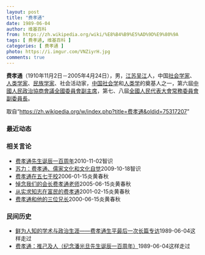 ```yaml
---
layout: post
title: "费孝通"
date: 1989-06-04
author: 维基百科
from: https://zh.wikipedia.org/wiki/%E8%B4%B9%E5%AD%9D%E9%80%9A
tags: [ 费孝通, 维基百科 ]
categories: [ 费孝通 ]
photo: https://i.imgur.com/VNZiyrH.jpg
comments: true
---
```

<div class="mw-parser-output">

<p><b>费孝通</b>（1910年11月2日－2005年4月24日），男，<a href="/wiki/%E6%B1%9F%E8%8B%8F" class="mw-redirect" title="江苏">江苏</a><a href="/wiki/%E5%90%B4%E6%B1%9F%E5%8E%BF" class="mw-redirect" title="吴江县">吴江</a>人，中国<a href="/wiki/%E7%A4%BE%E6%9C%83%E5%AD%B8%E5%AE%B6" class="mw-redirect" title="社會學家">社会学家</a>、<a href="/wiki/%E4%BA%BA%E7%B1%BB%E5%AD%A6%E5%AE%B6" class="mw-redirect" title="人类学家">人类学家</a>、<a href="/wiki/%E6%B0%91%E6%97%8F%E5%AD%A6%E5%AE%B6" title="民族学家">民族学家</a>、社会活动家，<a href="/wiki/%E4%B8%AD%E5%9B%BD" class="mw-redirect" title="中国">中国</a><a href="/wiki/%E7%A4%BE%E4%BC%9A%E5%AD%A6" title="社会学">社会学</a>和<a href="/wiki/%E4%BA%BA%E7%B1%BB%E5%AD%A6" title="人类学">人类学</a>的奠基人之一，第六屆<a href="/wiki/%E4%B8%AD%E5%9C%8B%E4%BA%BA%E6%B0%91%E6%94%BF%E6%B2%BB%E5%8D%94%E5%95%86%E6%9C%83%E8%AD%B0%E5%85%A8%E5%9C%8B%E5%A7%94%E5%93%A1%E6%9C%83%E5%89%AF%E4%B8%BB%E5%B8%AD" class="mw-redirect" title="中國人民政治協商會議全國委員會副主席">中國人民政治協商會議全國委員會副主席</a>，第七、八屆<a href="/wiki/%E5%85%A8%E5%9C%8B%E4%BA%BA%E6%B0%91%E4%BB%A3%E8%A1%A8%E5%A4%A7%E6%9C%83%E5%B8%B8%E5%8B%99%E5%A7%94%E5%93%A1%E6%9C%83%E5%89%AF%E5%A7%94%E5%93%A1%E9%95%B7" class="mw-redirect" title="全國人民代表大會常務委員會副委員長">全國人民代表大會常務委員會副委員長</a>。
</p>
</div><!--esi <esi:include src="/esitest-fa8a495983347898/content" /> --><noscript><img src="//zh.wikipedia.org/wiki/Special:CentralAutoLogin/start?type=1x1" alt="" title="" width="1" height="1" style="border: none; position: absolute;"></noscript>
<div class="printfooter" data-nosnippet="">取自“<a dir="ltr" href="https://zh.wikipedia.org/w/index.php?title=费孝通&amp;oldid=75317207">https://zh.wikipedia.org/w/index.php?title=费孝通&amp;oldid=75317207</a>”</div><div id="recent-news"><h3>最近动态</h3><ul></ul></div><div id="open-opinion"><h3>相关言论</h3><ul><li><a href="https://nodebe4.github.io/opinion/2010-11-02/%E8%B4%B9%E5%AD%9D%E9%80%9A%E5%85%88%E7%94%9F%E8%AF%9E%E8%BE%B0%E4%B8%80%E7%99%BE%E5%91%A8%E5%B9%B4/" title="爱德布克">费孝通先生诞辰一百周年</a><time>2010-11-02</time><a class="tag">智识</a></li>
<li><a href="https://nodebe4.github.io/opinion/2009-10-18/%E8%8B%8F%E5%8A%9B-%E8%B4%B9%E5%AD%9D%E9%80%9A-%E5%84%92%E5%AE%B6%E6%96%87%E5%8C%96%E5%92%8C%E6%96%87%E5%8C%96%E8%87%AA%E8%A7%89/" title="苏力">苏力：费孝通、儒家文化和文化自觉</a><time>2009-10-18</time><a class="tag">智识</a></li>
<li><a href="https://nodebe4.github.io/opinion/2006-01-15/%E8%B4%B9%E5%AD%9D%E9%80%9A%E5%9C%A8%E4%BA%94%E4%B8%83%E5%B9%B2%E6%A0%A1/" title="刘　晓">费孝通在五七干校</a><time>2006-01-15</time><a class="tag">炎黄春秋</a></li>
<li><a href="https://nodebe4.github.io/opinion/2005-06-15/%E6%82%BC%E5%BF%B5%E6%88%91%E4%BB%AC%E7%9A%84%E4%BC%9A%E9%95%BF%E8%B4%B9%E5%AD%9D%E9%80%9A%E8%80%81%E5%B8%88/" title="鲁　谆">悼念我们的会长费孝通老师</a><time>2005-06-15</time><a class="tag">炎黄春秋</a></li>
<li><a href="https://nodebe4.github.io/opinion/2001-02-15/%E4%BB%8E%E5%AE%9E%E6%B1%82%E7%9F%A5%E5%BF%97%E5%9C%A8%E5%AF%8C%E6%B0%91%E7%9A%84%E8%B4%B9%E5%AD%9D%E9%80%9A/" title="徐庆全 杜明明">从实求知志在富民的费孝通</a><time>2001-02-15</time><a class="tag">炎黄春秋</a></li>
<li><a href="https://nodebe4.github.io/opinion/2000-06-15/%E8%B4%B9%E5%AD%9D%E9%80%9A%E5%92%8C%E4%BB%96%E7%9A%84%E4%B8%89%E4%BD%8D%E5%85%84%E9%95%BF/" title="余广彤">费孝通和他的三位兄长</a><time>2000-06-15</time><a class="tag">炎黄春秋</a></li>
</ul></div><div id="mjls-record"><h3>民间历史</h3><ul><li><a href="https://nodebe4.github.io/mjlsh/1989-06-04/%E9%B2%9C%E4%B8%BA%E4%BA%BA%E7%9F%A5%E7%9A%84%E5%AD%A6%E6%9C%AF%E4%B8%8E%E6%94%BF%E6%B2%BB%E7%94%9F%E6%B6%AF-%E8%B4%B9%E5%AD%9D%E9%80%9A%E7%94%9F%E5%B9%B3%E6%9C%80%E5%90%8E%E4%B8%80%E6%AC%A1%E9%95%BF%E7%AF%87%E4%B8%93%E8%AE%BF/" title="">鲜为人知的学术与政治生涯——费孝通生平最后一次长篇专访</a><time>1989-06-04</time><a class="tag">这样走过</a></li>
<li><a href="https://nodebe4.github.io/mjlsh/1989-06-04/%E8%B4%B9%E5%AD%9D%E9%80%9A-%E6%8E%A8%E5%B7%B1%E5%8F%8A%E4%BA%BA-%E7%BA%AA%E5%BF%B5%E6%BD%98%E5%85%89%E6%97%A6%E5%85%88%E7%94%9F%E8%AF%9E%E8%BE%B0%E4%B8%80%E7%99%BE%E5%91%A8%E5%B9%B4/" title="费孝通">费孝通：推己及人（纪念潘光旦先生诞辰一百周年）</a><time>1989-06-04</time><a class="tag">这样走过</a></li>
</ul></div>